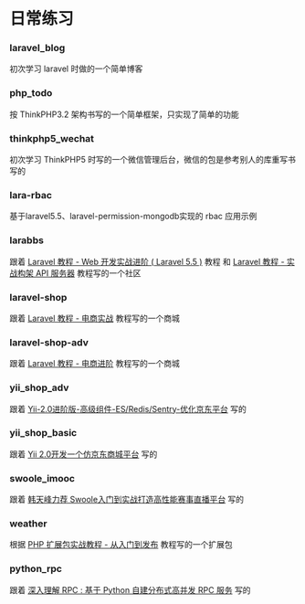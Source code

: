 # 日常练习

### laravel_blog

初次学习 laravel 时做的一个简单博客

### php_todo

按 ThinkPHP3.2 架构书写的一个简单框架，只实现了简单的功能

### thinkphp5_wechat

初次学习 ThinkPHP5 时写的一个微信管理后台，微信的包是参考别人的库重写书写的

### lara-rbac

基于laravel5.5、laravel-permission-mongodb实现的 rbac 应用示例

### larabbs

跟着 [Laravel 教程 - Web 开发实战进阶 ( Laravel 5.5 )](https://laravel-china.org/courses/laravel-intermediate-training-5.5) 教程 和 [Laravel 教程 - 实战构架 API 服务器](https://laravel-china.org/courses/laravel-advance-training-5.5) 教程写的一个社区

### laravel-shop

跟着 [Laravel 教程 - 电商实战](https://laravel-china.org/courses/laravel-shop) 教程写的一个商城

### laravel-shop-adv

跟着 [Laravel 教程 - 电商进阶](https://laravel-china.org/courses/ecommerce-advance) 教程写的一个商城

### yii_shop_adv

跟着 [Yii-2.0进阶版-高级组件-ES/Redis/Sentry-优化京东平台](https://coding.imooc.com/class/90.html) 写的

### yii_shop_basic

跟着 [Yii 2.0开发一个仿京东商城平台](https://coding.imooc.com/class/57.html) 写的

### swoole_imooc

跟着 [韩天峰力荐 Swoole入门到实战打造高性能赛事直播平台](https://coding.imooc.com/class/197.html) 写的

### weather

根据 [PHP 扩展包实战教程 - 从入门到发布](https://laravel-china.org/courses/creating-package) 教程写的一个扩展包

### python_rpc

跟着 [深入理解 RPC : 基于 Python 自建分布式高并发 RPC 服务](https://juejin.im/book/5af56a3c518825426642e004) 写的

